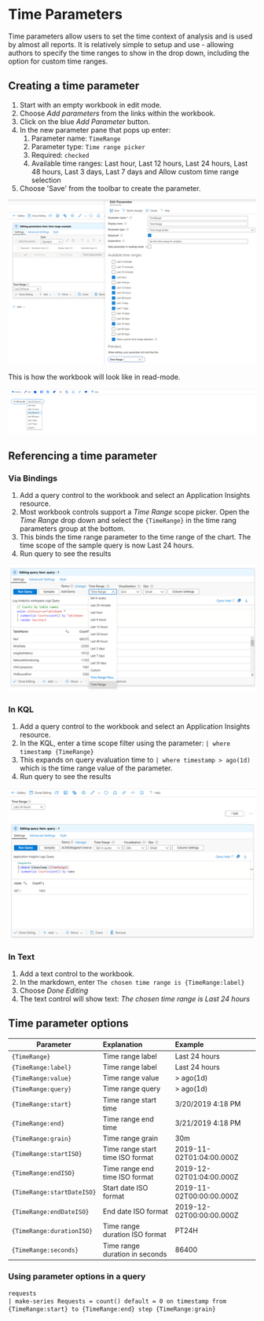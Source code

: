 # Time Parameters

Time parameters allow users to set the time context of analysis and is used by almost all reports. It is relatively simple to setup and use - allowing authors to specify the time ranges to show in the drop down, including the option for custom time ranges. 

## Creating a time parameter
1. Start with an empty workbook in edit mode.
2. Choose _Add parameters_ from the links within the workbook.
3. Click on the blue _Add Parameter_ button.
4. In the new parameter pane that pops up enter:
    1. Parameter name: `TimeRange`
    2. Parameter type: `Time range picker`
    3. Required: `checked`
    4. Available time ranges: Last hour, Last 12 hours, Last 24 hours, Last 48 hours, Last 3 days, Last 7 days and Allow custom time range selection
5. Choose 'Save' from the toolbar to create the parameter.

![Image showing the creation of a time range parameter](../Images/Parameters-Time-Settings.png)

This is how the workbook will look like in read-mode.

![Image showing a time range parameter in read mode](../Images/Parameters-Time.png)

## Referencing a time parameter
### Via Bindings
1. Add a query control to the workbook and select an Application Insights resource.
2. Most workbook controls support a _Time Range_ scope picker. Open the _Time Range_ drop down and select the `{TimeRange}` in the time rang parameters group at the bottom.
3. This binds the time range parameter to the time range of the chart. The time scope of the sample query is now Last 24 hours.
4. Run query to see the results

![Image showing a time range parameter referenced via bindings](../Images/Parameters-Time-Binding.png)

### In KQL
1. Add a query control to the workbook and select an Application Insights resource.
2. In the KQL, enter a time scope filter using the parameter: `| where timestamp {TimeRange}`
3. This expands on query evaluation time to `| where timestamp > ago(1d)` which is the time range value of the parameter.
4. Run query to see the results

![Image showing a time range referenced in KQL](../Images/Parameters-Time-InCode.png)

### In Text 
1. Add a text control to the workbook.
2. In the markdown, enter `The chosen time range is {TimeRange:label}`
3. Choose _Done Editing_
4. The text control will show text: _The chosen time range is Last 24 hours_

## Time parameter options
| Parameter | Explanation | Example |
| ------------- |:-------------|:-------------|
| `{TimeRange}` | Time range label | Last 24 hours |
| `{TimeRange:label}` | Time range label | Last 24 hours |
| `{TimeRange:value}` | Time range value | > ago(1d) |
| `{TimeRange:query}` | Time range query | > ago(1d) |
| `{TimeRange:start}` | Time range start time | 3/20/2019 4:18 PM |
| `{TimeRange:end}` | Time range end time | 3/21/2019 4:18 PM |
| `{TimeRange:grain}` | Time range grain | 30m |
| `{TimeRange:startISO}` | Time range start time ISO format | 2019-11-02T01:04:00.000Z |
| `{TimeRange:endISO}` | Time range end time ISO format | 2019-12-02T01:04:00.000Z |
| `{TimeRange:startDateISO}` | Start date ISO format | 2019-11-02T00:00:00.000Z |
| `{TimeRange:endDateISO}` | End date ISO format | 2019-12-02T00:00:00.000Z |
| `{TimeRange:durationISO}` | Time range duration ISO format | PT24H |
| `{TimeRange:seconds}` | Time range duration in seconds | 86400 |


### Using parameter options in a query
```
requests
| make-series Requests = count() default = 0 on timestamp from {TimeRange:start} to {TimeRange:end} step {TimeRange:grain}
```